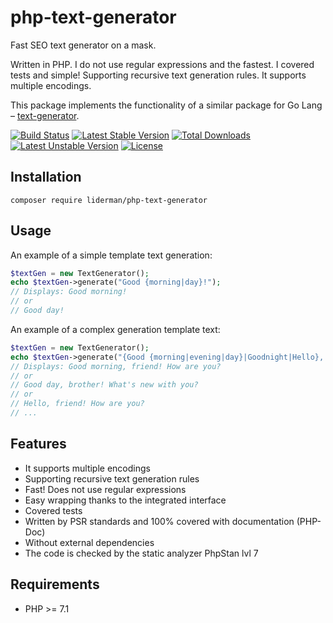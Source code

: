 # php-text-generator
Fast SEO text generator on a mask.

Written in PHP. I do not use regular expressions and the fastest.
I covered tests and simple! Supporting recursive text generation rules.
It supports multiple encodings.

This package implements the functionality of a similar package for Go Lang – [text-generator](https://github.com/liderman/text-generator).

[![Build Status](https://travis-ci.org/liderman/php-text-generator.svg)](https://travis-ci.org/liderman/php-text-generator)
[![Latest Stable Version](https://poser.pugx.org/liderman/php-text-generator/v/stable)](https://packagist.org/packages/liderman/php-text-generator)
[![Total Downloads](https://poser.pugx.org/liderman/php-text-generator/downloads)](https://packagist.org/packages/liderman/php-text-generator)
[![Latest Unstable Version](https://poser.pugx.org/liderman/php-text-generator/v/unstable)](https://packagist.org/packages/liderman/php-text-generator)
[![License](https://poser.pugx.org/liderman/php-text-generator/license)](https://packagist.org/packages/liderman/php-text-generator)

Installation
------------

    composer require liderman/php-text-generator
    
Usage
-----
An example of a simple template text generation:
```php
$textGen = new TextGenerator();
echo $textGen->generate("Good {morning|day}!");
// Displays: Good morning!
// or
// Good day!
```

An example of a complex generation template text:
```php
$textGen = new TextGenerator();
echo $textGen->generate("{Good {morning|evening|day}|Goodnight|Hello}, {friend|brother}! {How are you|What's new with you}?");
// Displays: Good morning, friend! How are you?
// or
// Good day, brother! What's new with you?
// or
// Hello, friend! How are you?
// ...
```

Features
--------
* It supports multiple encodings
* Supporting recursive text generation rules
* Fast! Does not use regular expressions
* Easy wrapping thanks to the integrated interface
* Covered tests
* Written by PSR standards and 100% covered with documentation (PHP-Doc)
* Without external dependencies
* The code is checked by the static analyzer PhpStan lvl 7

Requirements
-----------

* PHP >= 7.1

